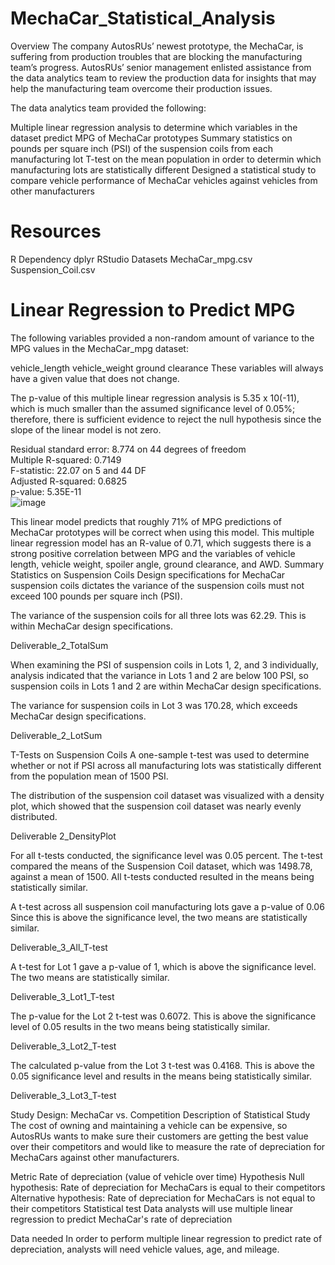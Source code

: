 # MechaCar_Statistical_Analysis

Overview
The company AutosRUs’ newest prototype, the MechaCar, is suffering from production troubles that are blocking the manufacturing team’s progress. AutosRUs’ senior management enlisted assistance from the data analytics team to review the production data for insights that may help the manufacturing team overcome their production issues.

The data analytics team provided the following:

Multiple linear regression analysis to determine which variables in the dataset predict MPG of MechaCar prototypes
Summary statistics on pounds per square inch (PSI) of the suspension coils from each manufacturing lot
T-test on the mean population in order to determin which manufacturing lots are statistically different
Designed a statistical study to compare vehicle performance of MechaCar vehicles against vehicles from other manufacturers

# Resources
R
Dependency
dplyr
RStudio
Datasets
MechaCar_mpg.csv
Suspension_Coil.csv

# Linear Regression to Predict MPG
The following variables provided a non-random amount of variance to the MPG values in the MechaCar_mpg dataset:

vehicle_length
vehicle_weight
ground clearance
These variables will always have a given value that does not change.

The p-value of this multiple linear regression analysis is 5.35 x 10(-11), which is much smaller than the assumed significance level of 0.05%; therefore, there is sufficient evidence to reject the null hypothesis since the slope of the linear model is not zero.

Residual standard error: 	8.774 on 44 degrees of freedom		
Multiple R-squared:  	0.7149		
F-statistic:   	22.07 on 5 and 44 DF		
Adjusted R-squared:  	0.6825		
p-value: 	5.35E-11		
![image](https://user-images.githubusercontent.com/102105537/177051964-6bf3f7e4-c813-4204-ba2a-dc21f2708f2b.png)


This linear model predicts that roughly 71% of MPG predictions of MechaCar prototypes will be correct when using this model. This multiple linear regression model has an R-value of 0.71, which suggests there is a strong positive correlation between MPG and the variables of vehicle length, vehicle weight, spoiler angle, ground clearance, and AWD.
Summary Statistics on Suspension Coils
Design specifications for MechaCar suspension coils dictates the variance of the suspension coils must not exceed 100 pounds per square inch (PSI).

The variance of the suspension coils for all three lots was 62.29. This is within MechaCar design specifications.

Deliverable_2_TotalSum

When examining the PSI of suspension coils in Lots 1, 2, and 3 individually, analysis indicated that the variance in Lots 1 and 2 are below 100 PSI, so suspension coils in Lots 1 and 2 are within MechaCar design specifications.

The variance for suspension coils in Lot 3 was 170.28, which exceeds MechaCar design specifications.

Deliverable_2_LotSum

T-Tests on Suspension Coils
A one-sample t-test was used to determine whether or not if PSI across all manufacturing lots was statistically different from the population mean of 1500 PSI.

The distribution of the suspension coil dataset was visualized with a density plot, which showed that the suspension coil dataset was nearly evenly distributed.

Deliverable 2_DensityPlot

For all t-tests conducted, the significance level was 0.05 percent. The t-test compared the means of the Suspension Coil dataset, which was 1498.78, against a mean of 1500. All t-tests conducted resulted in the means being statistically similar.

A t-test across all suspension coil manufacturing lots gave a p-value of 0.06 Since this is above the significance level, the two means are statistically similar.

Deliverable_3_All_T-test

A t-test for Lot 1 gave a p-value of 1, which is above the significance level. The two means are statistically similar.

Deliverable_3_Lot1_T-test

The p-value for the Lot 2 t-test was 0.6072. This is above the significance level of 0.05 results in the two means being statistically similar.

Deliverable_3_Lot2_T-test

The calculated p-value from the Lot 3 t-test was 0.4168. This is above the 0.05 significance level and results in the means being statistically similar.

Deliverable_3_Lot3_T-test

Study Design: MechaCar vs. Competition
Description of Statistical Study
The cost of owning and maintaining a vehicle can be expensive, so AutosRUs wants to make sure their customers are getting the best value over their competitors and would like to measure the rate of depreciation for MechaCars against other manufacturers.

Metric
Rate of depreciation (value of vehicle over time)
Hypothesis
Null hypothesis: Rate of depreciation for MechaCars is equal to their competitors
Alternative hypothesis: Rate of depreciation for MechaCars is not equal to their competitors
Statistical test
Data analysts will use multiple linear regression to predict MechaCar's rate of depreciation

Data needed
In order to perform multiple linear regression to predict rate of depreciation, analysts will need vehicle values, age, and mileage.
